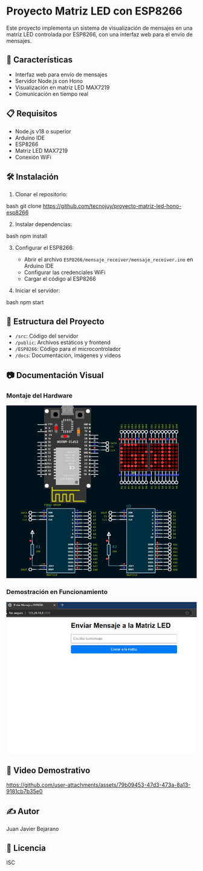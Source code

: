# Proyecto Matriz LED con ESP8266

Este proyecto implementa un sistema de visualización de mensajes en una matriz LED controlada por ESP8266, con una interfaz web para el envío de mensajes.

## 🚀 Características

- Interfaz web para envío de mensajes
- Servidor Node.js con Hono
- Visualización en matriz LED MAX7219
- Comunicación en tiempo real

## 📋 Requisitos

- Node.js v18 o superior
- Arduino IDE
- ESP8266
- Matriz LED MAX7219
- Conexión WiFi

## 🛠️ Instalación

1. Clonar el repositorio:

bash
git clone https://github.com/tecnojuy/proyecto-matriz-led-hono-esp8266

2. Instalar dependencias:

bash
npm install

3. Configurar el ESP8266:
   - Abrir el archivo `ESP8266/mensaje_receiver/mensaje_receiver.ino` en Arduino IDE
   - Configurar las credenciales WiFi
   - Cargar el código al ESP8266

4. Iniciar el servidor:

bash
npm start

## 📁 Estructura del Proyecto

- `/src`: Código del servidor
- `/public`: Archivos estáticos y frontend
- `/ESP8266`: Código para el microcontrolador
- `/docs`: Documentación, imágenes y videos

## 📷 Documentación Visual

### Montaje del Hardware
![Montaje del Proyecto](./docs/images/simulacion-proteus.jpg)

### Demostración en Funcionamiento
![Demostración](./docs/images/envio-matriz-web.jpg)

## 🎥 Video Demostrativo



https://github.com/user-attachments/assets/79b09453-47d3-473a-8a13-9181cb7b35e0





## ✍️ Autor

Juan Javier Bejarano

## 📄 Licencia

ISC
